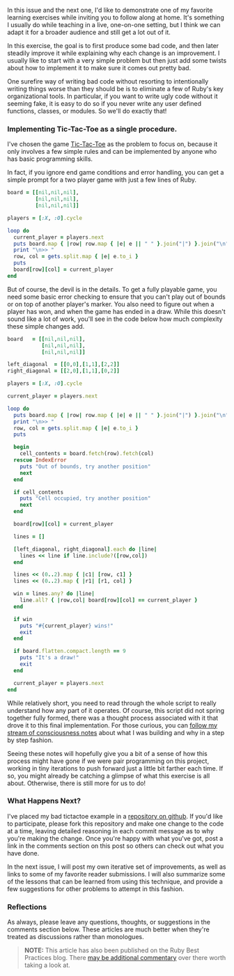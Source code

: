 In this issue and the next one, I'd like to demonstrate one of my favorite learning exercises while inviting you to follow along at home. It's something I usually do while teaching in a live, one-on-one setting, but I think we can adapt it for a broader audience and still get a lot out of it.

In this exercise, the goal is to first produce some bad code, and then later steadily improve it while explaining why each change is an improvement. I usually like to start with a very simple problem but then just add some twists about how to implement it to make sure it comes out pretty bad.

One surefire way of writing bad code without resorting to intentionally writing things worse than they should be is to eliminate a few of Ruby's key organizational tools. In particular, if you want to write ugly code without it seeming fake, it is easy to do so if you never write any user defined functions, classes, or modules. So we'll do exactly that!

### Implementing Tic-Tac-Toe as a single procedure.

I've chosen the game [Tic-Tac-Toe](http://en.wikipedia.org/wiki/Tic-Tac-Toe) as the problem to focus on, because it only involves a few simple rules and can be implemented by anyone who has basic programming skills.

In fact, if you ignore end game conditions and error handling, you can get a simple prompt for a two player game with just a few lines of Ruby.

```ruby
board = [[nil,nil,nil],
         [nil,nil,nil],
         [nil,nil,nil]]

players = [:X, :O].cycle

loop do
  current_player = players.next
  puts board.map { |row| row.map { |e| e || " " }.join("|") }.join("\n")
  print "\n>> "
  row, col = gets.split.map { |e| e.to_i }
  puts
  board[row][col] = current_player
end
```

But of course, the devil is in the details. To get a fully playable game, you need some basic error checking to ensure that you can't play out of bounds or on top of another player's marker. You also need to figure out when a player has won, and when the game has ended in a draw. While this doesn't sound like a lot of work, you'll see in the code below how much complexity these simple changes add.

```ruby
board   = [[nil,nil,nil],
           [nil,nil,nil],
           [nil,nil,nil]]

left_diagonal  = [[0,0],[1,1],[2,2]]
right_diagonal = [[2,0],[1,1],[0,2]]

players = [:X, :O].cycle

current_player = players.next

loop do
  puts board.map { |row| row.map { |e| e || " " }.join("|") }.join("\n")
  print "\n>> "
  row, col = gets.split.map { |e| e.to_i }
  puts

  begin
    cell_contents = board.fetch(row).fetch(col)
  rescue IndexError
    puts "Out of bounds, try another position"
    next
  end

  if cell_contents
    puts "Cell occupied, try another position"
    next
  end

  board[row][col] = current_player

  lines = []

  [left_diagonal, right_diagonal].each do |line|
    lines << line if line.include?([row,col])
  end

  lines << (0..2).map { |c1| [row, c1] }
  lines << (0..2).map { |r1| [r1, col] }

  win = lines.any? do |line|
    line.all? { |row,col| board[row][col] == current_player }
  end

  if win
    puts "#{current_player} wins!"
    exit
  end

  if board.flatten.compact.length == 9
    puts "It's a draw!"
    exit
  end

  current_player = players.next
end
```

While relatively short, you need to read through the whole script to really understand how any part of it operates. Of course, this script did not spring together fully formed, there was a thought process associated with it that drove it to this final implementation. For those curious, you can [follow my stream of consciousness notes](https://gist.github.com/24ef3c8209877c1946bb) about what I was building and why in a step by step fashion.

Seeing these notes will hopefully give you a bit of a sense of how this process might have gone if we were pair programming on this project, working in tiny iterations to push forward just a little bit farther each time. If so, you might already be catching a glimpse of what this exercise is all about. Otherwise, there is still more for us to do!

### What Happens Next?

I've placed my bad tictactoe example in a [repository on github](https://github.com/sandal/tictactoe/tree/7fd72a33aec33f75909d8c9d59a43423b0f66b24). If you'd like to participate, please fork this repository and make one change to the code at a time, leaving detailed reasoning in each commit message as to why you're making the change. Once you're happy with what you've got, post a link in the comments section on this post so others can check out what you have done.

In the next issue, I will post my own iterative set of improvements, as well as links to some of my favorite reader submissions. I will also summarize some of the lessons that can be learned from using this technique, and provide a few suggestions for other problems to attempt in this fashion.

### Reflections

As always, please leave any questions, thoughts, or suggestions in the comments section below. These articles are much better when they're treated as discussions rather than monologues. 
  
> **NOTE:** This article has also been published on the Ruby Best Practices blog. There [may be additional commentary](http://blog.rubybestpractices.com/posts/gregory/035-issue-6-good-and-bad-code.html#disqus_thread) 
over there worth taking a look at.
